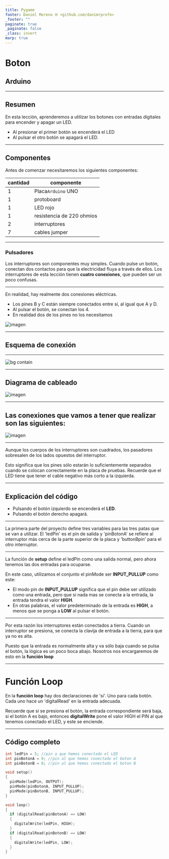 ```yaml
---
title: Pygame
footer: Daniel Moreno 🌐 <github.com/danimrprofe>
_footer: ""
paginate: true
_paginate: false
_class: invert
marp: true
---
```


# Boton

## Arduino

---

## Resumen

En esta lección, aprenderemos a utilizar los botones con entradas digitales para  encender y apagar un LED.

- Al presionar el primer botón se encenderá el LED
- Al pulsar el otro botón se apagará el LED.

---

## Componentes

Antes de comenzar necesitaremos los siguientes componentes:

| cantidad | componente                |
| -------- | ------------------------- |
| 1        | Placa``Arduino`` UNO      |
| 1        | protoboard                |
| 1        | LED rojo                  |
| 1        | resistencia de 220 ohmios |
| 2        | interruptores             |
| 7        | cables jumper             |

---

### Pulsadores

Los interruptores son componentes muy simples. Cuando pulse un botón, conectan dos contactos para que la electricidad fluya a través de ellos. Los interruptores de esta lección tienen **cuatro conexiones**, que pueden ser un poco confusas.

---

En realidad, hay realmente dos conexiones eléctricas.
- Los pines B y C están siempre conectados entre sí, al igual que A y D.
- Al pulsar el botón, se conectan los 4.
- En realidad dos de los pines no los necesitamos

![imagen](media/image67.jpeg)

---

## Esquema de conexión

---

![bg contain](media/image68.jpeg)

---

## Diagrama de cableado

![imagen](media/image69.jpeg)

---

## Las conexiones que vamos a tener que realizar son las siguientes:

![imagen](media/image70.jpeg)

---

Aunque los cuerpos de los interruptores son cuadrados, los pasadores sobresalen de los lados opuestos del interruptor.

Esto significa que los pines sólo estarán lo suficientemente separados cuando se colocan correctamente en la placa de pruebas.
Recuerde que el LED tiene que tener el cable negativo más corto a la izquierda.

---

## Explicación del código

- Pulsando el botón izquierdo se encenderá el **LED**.
- Pulsando el botón derecho apagará.

---

La primera parte del proyecto define tres variables para las tres patas que se van a utilizar. El 'ledPin' es el pin de salida y 'pinBotonA' se refiere al interruptor más cerca de la parte superior de la placa y 'buttonBpin' para el otro interruptor.

---

La función de **setup** define el ledPin como una salida normal, pero ahora tenemos las dos entradas para ocuparse.

En este caso, utilizamos el conjunto el pinMode ser **INPUT_PULLUP** como este:

- El modo pin de **INPUT_PULLUP** significa que el pin debe ser utilizado como una entrada, pero que si nada mas se conecta a la entrada, la entrada tendra el valor **HIGH**.
- En otras palabras, el valor predeterminado de la entrada es **HIGH**, a menos que se ponga a **LOW** al pulsar el botón.

---

Por esta razón los interruptores están conectados a tierra. Cuando un interruptor se presiona, se conecta la clavija de entrada a la tierra, para que ya no es alta.

Puesto que la entrada es normalmente alta y va sólo baja cuando se pulsa el botón, la lógica es un poco boca abajo. Nosotros nos encargaremos de esto en la **función loop**

---

# Función Loop
En la **función loop** hay dos declaraciones de 'si'. Uno para cada botón. Cada uno hace un 'digitalRead' en la entrada adecuada.

Recuerde que si se presiona el botón, la entrada correspondiente será baja, si el botón A es bajo, entonces  **digitalWrite** pone el valor HIGH el PIN al que tenemos conectado el LED, y este se enciende.

---

## Código completo

```c linenums="1" title="pruebaBoton.ino"
int ledPin = 5; //pin a que hemos conectado el LED
int pinBotonA = 9; //pin al que hemos conectado el boton A
int pinBotonB = 8; //pin al que hemos conectado el boton B

void setup()
{
  pinMode(ledPin, OUTPUT);
  pinMode(pinBotonA, INPUT_PULLUP);
  pinMode(pinBotonB, INPUT_PULLUP);
}

void loop()
{
  if (digitalRead(pinBotonA) == LOW)
  {
    digitalWrite(ledPin, HIGH);
  }
  if (digitalRead(pinBotonB) == LOW)
  {
    digitalWrite(ledPin, LOW);
  }
}
```
